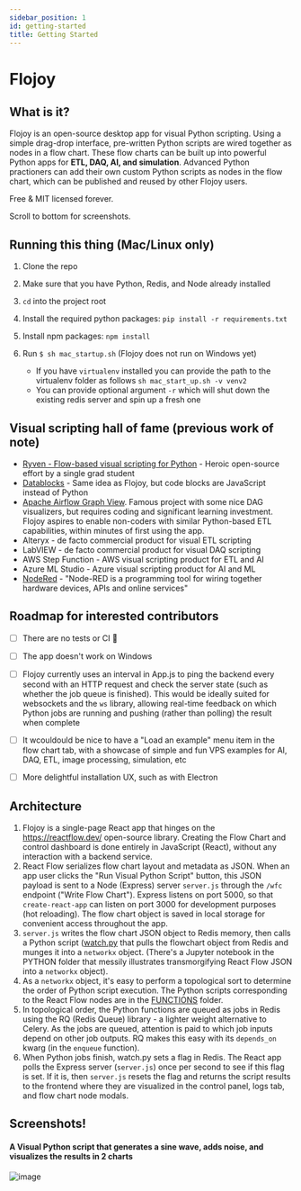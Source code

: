 ```yaml
---
sidebar_position: 1
id: getting-started
title: Getting Started
---
```


# Flojoy

## What is it?

Flojoy is an open-source desktop app for visual Python scripting. Using a simple drag-drop interface, pre-written Python scripts are wired together as nodes in a flow chart. These flow charts can be built up into powerful Python apps for **ETL, DAQ, AI, and simulation**. Advanced Python practioners can add their own custom Python scripts as nodes in the flow chart, which can be published and reused by other Flojoy users.

Free & MIT licensed forever.

Scroll to bottom for screenshots.

## Running this thing (Mac/Linux only)

1. Clone the repo
1. Make sure that you have Python, Redis, and Node already installed
1. `cd` into the project root
1. Install the required python packages: `pip install -r requirements.txt`
1. Install npm packages: `npm install`
1. Run `$ sh mac_startup.sh` (Flojoy does not run on Windows yet)

   - If you have `virtualenv` installed you can provide the path to the virtualenv folder as follows `sh mac_start_up.sh -v venv2`
   - You can provide optional argument `-r` which will shut down the existing redis server and spin up a fresh one


## Visual scripting hall of fame (previous work of note)

- [Ryven - Flow-based visual scripting for Python](https://ryven.org/) - Heroic open-source effort by a single grad student
- [Datablocks](https://datablocks.pro/) - Same idea as Flojoy, but code blocks are JavaScript instead of Python
- [Apache Airflow Graph View](https://airflow.apache.org/docs/apache-airflow/stable/ui.html#graph-view). Famous project with some nice DAG visualizers, but requires coding and significant learning investment. Flojoy aspires to enable non-coders with similar Python-based ETL capabilities, within minutes of first using the app.
- Alteryx - de facto commercial product for visual ETL scripting
- LabVIEW - de facto commercial product for visual DAQ scripting
- AWS Step Function - AWS visual scripting product for ETL and AI
- Azure ML Studio - Azure visual scripting product for AI and ML
- [NodeRed](https://nodered.org/) - "Node-RED is a programming tool for wiring together hardware devices, APIs and online services"

## Roadmap for interested contributors

- [ ] There are no tests or CI 😬

- [ ] The app doesn't work on Windows

- [ ] Flojoy currently uses an interval in App.js to ping the backend every second with an HTTP request and check the server state (such as whether the job queue is finished). This would be ideally suited for websockets and the `ws` library, allowing real-time feedback on which Python jobs are running and pushing (rather than polling) the result when complete

- [ ] It wcouldould be nice to have a "Load an example" menu item in the flow chart tab, with a showcase of simple and fun VPS examples for AI, DAQ, ETL, image processing, simulation, etc

- [ ] More delightful installation UX, such as with Electron

## Architecture

1. Flojoy is a single-page React app that hinges on the https://reactflow.dev/ open-source library. Creating the Flow Chart and control dashboard is done entirely in JavaScript (React), without any interaction with a backend service.
2. React Flow serializes flow chart layout and metadata as JSON. When an app user clicks the "Run Visual Python Script" button, this JSON payload is sent to a Node (Express) server `server.js` through the `/wfc` endpoint ("Write Flow Chart"). Express listens on port 5000, so that `create-react-app` can listen on port 3000 for development purposes (hot reloading). The flow chart object is saved in local storage for convenient access throughout the app.
3. `server.js` writes the flow chart JSON object to Redis memory, then calls a Python script ([watch.py](https://github.com/jackparmer/flojoy/tree/main/PYTHON/WATCH) that pulls the flowchart object from Redis and munges it into a `networkx` object. (There's a Jupyter notebook in the PYTHON folder that messily illustrates transmorgifying React Flow JSON into a `networkx` object).
4. As a `networkx` object, it's easy to perform a topological sort to determine the order of Python script execution. The Python scripts corresponding to the React Flow nodes are in the [FUNCTIONS](https://github.com/jackparmer/flojoy/tree/main/PYTHON/FUNCTIONS) folder.
5. In topological order, the Python functions are queued as jobs in Redis using the RQ (Redis Queue) library - a lighter weight alternative to Celery. As the jobs are queued, attention is paid to which job inputs depend on other job outputs. RQ makes this easy with its `depends_on` kwarg (in the `enqueue` function).
6. When Python jobs finish, watch.py sets a flag in Redis. The React app polls the Express server (`server.js`) once per second to see if this flag is set. If it is, then `server.js` resets the flag and returns the script results to the frontend where they are visualized in the control panel, logs tab, and flow chart node modals.

## Screenshots!

#### A Visual Python script that generates a sine wave, adds noise, and visualizes the results in 2 charts

![image](https://images2.imgbox.com/35/2f/Ha6HRaNx_o.jpg)
